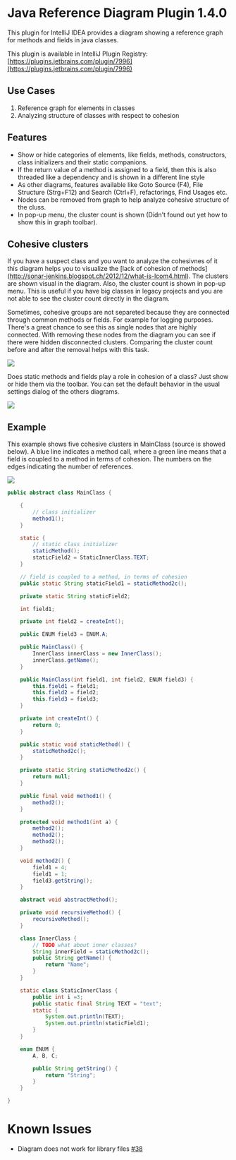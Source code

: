 # Java Reference Diagram Plugin 1.4.0

This plugin for IntelliJ IDEA provides a diagram showing a reference graph for methods and fields in java classes.

This plugin is available in IntelliJ Plugin Registry: [https://plugins.jetbrains.com/plugin/7996](https://plugins.jetbrains.com/plugin/7996)

## Use Cases
1. Reference graph for elements in classes
2. Analyzing structure of classes with respect to cohesion

## Features
- Show or hide categories of elements, like fields, methods, constructors, class initializers and their static companions.
- If the return value of a method is assigned to a field, then this is also threaded like a dependency and is shown in a different line style
- As other diagrams, features available like Goto Source (F4), File Structure (Strg+F12) and Search (Ctrl+F), refactorings, Find Usages etc.
- Nodes can be removed from graph to help analyze cohesive structure of the cluss.  
- In pop-up menu, the cluster count is shown (Didn't found out yet how to show this in graph toolbar). 

## Cohesive clusters
If you have a suspect class and you want to analyze the cohesivnes of it this diagram helps you to visualize the [lack of cohesion of methods]
(http://sonar-jenkins.blogspot.ch/2012/12/what-is-lcom4.html). The clusters are shown visual in the diagram. Also, the cluster count is shown
in pop-up menu. This is useful if you have big classes in legacy projects and you are not able to see the cluster count directly in the
diagram.

Sometimes, cohesive groups are not separeted because they are connected through common methods or fields. For example for logging purposes.
There's a great chance to see this as single nodes that are highly connected. With removing these nodes from the diagram you can see if there
were hidden disconnected clusters. Comparing the cluster count before and after the removal helps with this task.

![](https://raw.githubusercontent.com/stefku/intellij-reference-diagram/develop/doc/Example_show_cluster_count.png)
   
Does static methods and fields play a role in cohesion of a class? Just show or hide them via the toolbar. You can set the default behavior
in the usual settings dialog of the others diagrams.

![](https://raw.githubusercontent.com/stefku/intellij-reference-diagram/develop/doc/settings_default_categories.png)

## Example

This example shows five cohesive clusters in MainClass (source is showed below). 
A blue line indicates a method call, where a green line means that a field is coupled to a method in terms of cohesion.
The numbers on the edges indicating the number of references.

![](https://raw.githubusercontent.com/stefku/intellij-reference-diagram/develop/doc/ExampleDiagram_ch.docksnet.app.MainClass.png)

```java
public abstract class MainClass {

    {
        // class initializer
        method1();
    }

    static {
        // static class initializer
        staticMethod();
        staticField2 = StaticInnerClass.TEXT;
    }

    // field is coupled to a method, in terms of cohesion
    public static String staticField1 = staticMethod2c();

    private static String staticField2;

    int field1;

    private int field2 = createInt();

    public ENUM field3 = ENUM.A;

    public MainClass() {
        InnerClass innerClass = new InnerClass();
        innerClass.getName();
    }

    public MainClass(int field1, int field2, ENUM field3) {
        this.field1 = field1;
        this.field2 = field2;
        this.field3 = field3;
    }

    private int createInt() {
        return 0;
    }

    public static void staticMethod() {
        staticMethod2c();
    }

    private static String staticMethod2c() {
        return null;
    }

    public final void method1() {
        method2();
    }

    protected void method1(int a) {
        method2();
        method2();
        method2();
    }

    void method2() {
        field1 = 4;
        field1 = 1;
        field3.getString();
    }

    abstract void abstractMethod();

    private void recursiveMethod() {
        recursiveMethod();
    }

    class InnerClass {
        // TODO what about inner classes?
        String innerField = staticMethod2c();
        public String getName() {
            return "Name";
        }
    }

    static class StaticInnerClass {
        public int i =3;
        public static final String TEXT = "text";
        static {
            System.out.println(TEXT);
            System.out.println(staticField1);
        }
    }

    enum ENUM {
        A, B, C;

        public String getString() {
            return "String";
        }
    }

}
```
# Known Issues
- Diagram does not work for library files [#38](https://github.com/Stefku/intellij-reference-diagram/issues/38)

